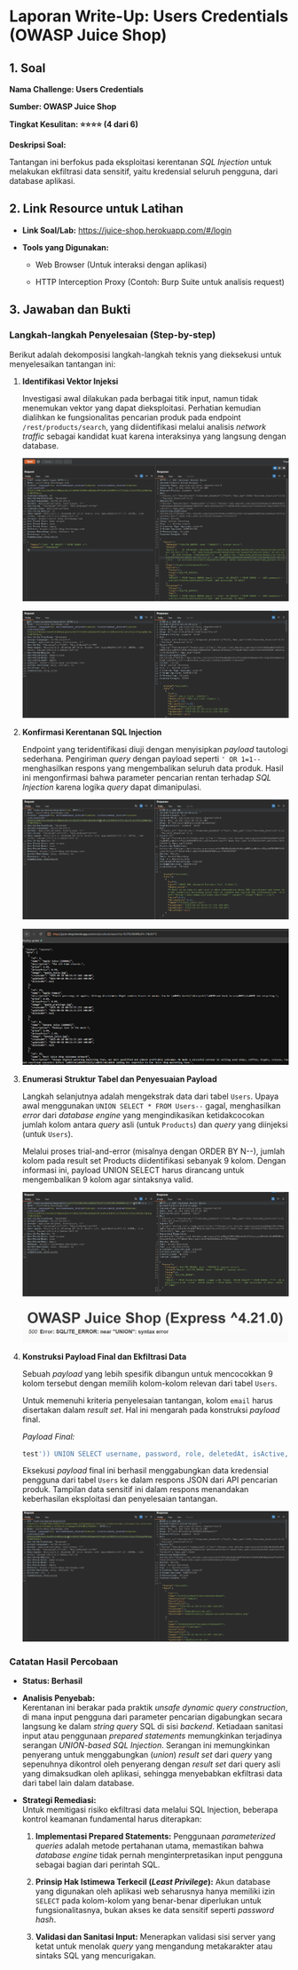 # Laporan Write-Up: Users Credentials (OWASP Juice Shop)

## 1. Soal

**Nama Challenge: Users Credentials**

**Sumber: OWASP Juice Shop**

**Tingkat Kesulitan: ⭐⭐⭐⭐ (4 dari 6)**

**Deskripsi Soal:**

Tantangan ini berfokus pada eksploitasi kerentanan *SQL Injection* untuk melakukan ekfiltrasi data sensitif, yaitu kredensial seluruh pengguna, dari database aplikasi.

## 2. Link Resource untuk Latihan

* **Link Soal/Lab:** https://juice-shop.herokuapp.com/#/login

* **Tools yang Digunakan:**

  * Web Browser (Untuk interaksi dengan aplikasi)

  * HTTP Interception Proxy (Contoh: Burp Suite untuk analisis request)

## 3. Jawaban dan Bukti

### Langkah-langkah Penyelesaian (Step-by-step)

Berikut adalah dekomposisi langkah-langkah teknis yang dieksekusi untuk menyelesaikan tantangan ini:

1. **Identifikasi Vektor Injeksi**

    Investigasi awal dilakukan pada berbagai titik input, namun tidak menemukan vektor yang dapat dieksploitasi. Perhatian kemudian dialihkan ke fungsionalitas pencarian produk pada endpoint `/rest/products/search`, yang diidentifikasi melalui analisis *network traffic* sebagai kandidat kuat karena interaksinya yang langsung dengan database.

    ![alt text](images/tio-soal-8/image.png)

    ![alt text](images/tio-soal-8/image-1.png)

2. **Konfirmasi Kerentanan SQL Injection**

    Endpoint yang teridentifikasi diuji dengan menyisipkan *payload* tautologi sederhana. Pengiriman *query* dengan payload seperti `' OR 1=1--` menghasilkan respons yang mengembalikan seluruh data produk. Hasil ini mengonfirmasi bahwa parameter pencarian rentan terhadap *SQL Injection* karena logika *query* dapat dimanipulasi.

    ![alt text](images/tio-soal-8/image-2.png)

    ![alt text](images/tio-soal-8/image-3.png)

3. **Enumerasi Struktur Tabel dan Penyesuaian Payload**

    Langkah selanjutnya adalah mengekstrak data dari tabel `Users`. Upaya awal menggunakan `UNION SELECT * FROM Users--` gagal, menghasilkan *error* dari *database engine* yang mengindikasikan ketidakcocokan jumlah kolom antara *query* asli (untuk `Products`) dan *query* yang diinjeksi (untuk `Users`).

    Melalui proses trial-and-error (misalnya dengan ORDER BY N--), jumlah kolom pada result set Products diidentifikasi sebanyak 9 kolom. Dengan informasi ini, payload UNION SELECT harus dirancang untuk mengembalikan 9 kolom agar sintaksnya valid.

    ![alt text](images/tio-soal-8/image-4.png)

    ![alt text](images/tio-soal-8/image-5.png)

4. **Konstruksi Payload Final dan Ekfiltrasi Data**

    Sebuah *payload* yang lebih spesifik dibangun untuk mencocokkan 9 kolom tersebut dengan memilih kolom-kolom relevan dari tabel `Users`.

    Untuk memenuhi kriteria penyelesaian tantangan, kolom `email` harus disertakan dalam *result set*. Hal ini mengarah pada konstruksi *payload* final.

    *Payload Final:*

    ```sql
    test')) UNION SELECT username, password, role, deletedAt, isActive, createdAt, id, email, profileImage FROM USERS--
    ```

    Eksekusi *payload* final ini berhasil menggabungkan data kredensial pengguna dari tabel `Users` ke dalam respons JSON dari API pencarian produk. Tampilan data sensitif ini dalam respons menandakan keberhasilan eksploitasi dan penyelesaian tantangan.

    ![alt text](images/tio-soal-8/image-7.png)

### Catatan Hasil Percobaan

* **Status: Berhasil**

* **Analisis Penyebab:**\
    Kerentanan ini berakar pada praktik *unsafe dynamic query construction*, di mana input pengguna dari parameter pencarian digabungkan secara langsung ke dalam *string query* SQL di sisi *backend*. Ketiadaan sanitasi input atau penggunaan *prepared statements* memungkinkan terjadinya serangan *UNION-based SQL Injection*. Serangan ini memungkinkan penyerang untuk menggabungkan (*union*) *result set* dari *query* yang sepenuhnya dikontrol oleh penyerang dengan *result set* dari query asli yang dimaksudkan oleh aplikasi, sehingga menyebabkan ekfiltrasi data dari tabel lain dalam database.

* **Strategi Remediasi:**\
    Untuk memitigasi risiko ekfiltrasi data melalui SQL Injection, beberapa kontrol keamanan fundamental harus diterapkan:

    1. **Implementasi Prepared Statements:** Penggunaan *parameterized queries* adalah metode pertahanan utama, memastikan bahwa *database engine* tidak pernah menginterpretasikan input pengguna sebagai bagian dari perintah SQL.

    2. **Prinsip Hak Istimewa Terkecil (*Least Privilege*):** Akun database yang digunakan oleh aplikasi web seharusnya hanya memiliki izin `SELECT` pada kolom-kolom yang benar-benar diperlukan untuk fungsionalitasnya, bukan akses ke data sensitif seperti *password hash*.

    3. **Validasi dan Sanitasi Input:** Menerapkan validasi sisi server yang ketat untuk menolak *query* yang mengandung metakarakter atau sintaks SQL yang mencurigakan.